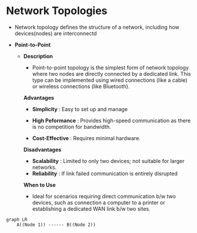 # Network Topologies

  * Network topology defines the structure of a network, including how devices(nodes) are interconnectd

  * **Point-to-Point**

    * **Description**

      * Point-to-point topology is the simplest form of network topology where two nodes are directly connected by a dedicated link.
        This type can be implemented using wired connections (like a cable) or wireless connections (like Bluetooth).

      **Advantages**

        * **Simplicity** : Easy to set up and manage

        * **High Peformance** : Provides high-speed communication as there is no competition for bandwidth.

        * **Cost-Effective** : Requires minimal hardware.

      **Disadvantages**

        * **Scalability** : Limited to only two devices; not suitable for larger networks.
        * **Reliability** : If link failed communication is entirely disrupted

      **When to Use**

        * Ideal for scenarios requiring direct communication b/w two devices, such as connection a computer to a printer or establishing a
          dedicated WAN link b/w two sites.

  ```mermaid
  graph LR
      A((Node 1)) ------ B((Node 2))
  ```


